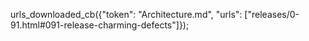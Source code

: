 urls_downloaded_cb({"token": "Architecture.md", "urls": ["releases/0-91.html#091-release-charming-defects"]});